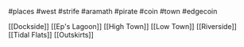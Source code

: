 #places #west #strife  #aramath #pirate #coin #town #edgecoin

[[Dockside]]
[[Ep's Lagoon]]
[[High Town]]
[[Low Town]]
[[Riverside]]
[[Tidal Flats]]
[[Outskirts]]
